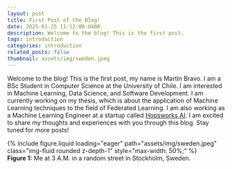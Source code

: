 ```yaml
---
layout: post
title: First Post of the Blog!
date: 2025-01-25 11:12:00-0400
description: Welcome to the blog! This is the first post.
tags: introduction
categories: introduction
related_posts: false
thumbnail: assets/img/sweden.jpeg
---
```


Welcome to the blog! This is the first post, my name is Martín Bravo. I am a BSc Student in Computer Science at the University of Chile. I am interested in Machine Learning, Data Science, and Software Development. I am currently working on my thesis, which is about the application of Machine Learning techniques to the field of Federated Learning. I am also working as a Machine Learning Engineer at a startup called [Hopsworks AI](https://www.hopsworks.ai/). I am excited to share my thoughts and experiences with you through this blog. Stay tuned for more posts!
<div class="row mt-3">
    <div class="col-sm mt-3 mt-md-0">
        {% include figure.liquid loading="eager" path="assets/img/sweden.jpeg" class="img-fluid rounded z-depth-1" style="max-width: 50%;" %}
    </div>
</div>
<div class="caption">
    <b>Figure 1:</b> Me at 3 A.M. in a random street in Stockholm, Sweden.
</div>

<!-- This theme supports rendering beautiful math in inline and display modes using [MathJax 3](https://www.mathjax.org/) engine. You just need to surround your math expression with `$$`, like `$$ E = mc^2 $$`. If you leave it inside a paragraph, it will produce an inline expression, just like $$ E = mc^2 $$.

To use display mode, again surround your expression with `$$` and place it as a separate paragraph. Here is an example:

$$
\sum_{k=1}^\infty |\langle x, e_k \rangle|^2 \leq \|x\|^2
$$

You can also use `\begin{equation}...\end{equation}` instead of `$$` for display mode math.
MathJax will automatically number equations:

\begin{equation}
\label{eq:cauchy-schwarz}
\left( \sum_{k=1}^n a_k b_k \right)^2 \leq \left( \sum_{k=1}^n a_k^2 \right) \left( \sum_{k=1}^n b_k^2 \right)
\end{equation}

and by adding `\label{...}` inside the equation environment, we can now refer to the equation using `\eqref`.

Note that MathJax 3 is [a major re-write of MathJax](https://docs.mathjax.org/en/latest/upgrading/whats-new-3.0.html) that brought a significant improvement to the loading and rendering speed, which is now [on par with KaTeX](http://www.intmath.com/cg5/katex-mathjax-comparison.php). -->
